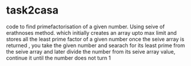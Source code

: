 # task2casa
code to find primefactorisation of a given number.
Using seive of erathnoses method.
which initially creates an array upto max limit and stores all the least prime factor of a given number
once the seive array is returned , you take  the given number and searach for its least prime from the seive array
and later divide the number from its seive array value, continue it until the number does not turn 1
